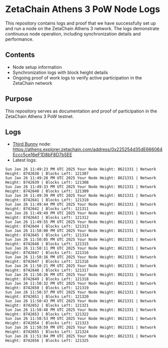 # ZetaChain Athens 3 PoW Node Logs
This repository contains logs and proof that we have successfully set up and run a node on the ZetaChain Athens 3 network. The logs demonstrate continuous node operation, including synchronization details and performance.

## Contents
- Node setup information
- Synchronization logs with block height details
- Ongoing proof of work logs to verify active participation in the ZetaChain network

## Purpose
This repository serves as documentation and proof of participation in the ZetaChain Athens 3 PoW testnet.

## Logs

- [Third Bunny](https://thirdbunny.xyz/) node: https://athens.explorer.zetachain.com/address/0x225254d35dE666064Eccc5ce16eF1D8bF8D7b5EE
- Latest logs:
```
Sun Jan 26 11:49:23 PM UTC 2025 Your Node Height: 8621331 | Network Height: 8742638 | Blocks Left: 121307
Sun Jan 26 11:49:28 PM UTC 2025 Your Node Height: 8621331 | Network Height: 8742639 | Blocks Left: 121308
Sun Jan 26 11:49:33 PM UTC 2025 Your Node Height: 8621331 | Network Height: 8742640 | Blocks Left: 121309
Sun Jan 26 11:49:39 PM UTC 2025 Your Node Height: 8621331 | Network Height: 8742641 | Blocks Left: 121310
Sun Jan 26 11:49:44 PM UTC 2025 Your Node Height: 8621331 | Network Height: 8742642 | Blocks Left: 121311
Sun Jan 26 11:49:49 PM UTC 2025 Your Node Height: 8621331 | Network Height: 8742643 | Blocks Left: 121312
Sun Jan 26 11:49:55 PM UTC 2025 Your Node Height: 8621331 | Network Height: 8742644 | Blocks Left: 121313
Sun Jan 26 11:50:00 PM UTC 2025 Your Node Height: 8621331 | Network Height: 8742645 | Blocks Left: 121314
Sun Jan 26 11:50:05 PM UTC 2025 Your Node Height: 8621331 | Network Height: 8742646 | Blocks Left: 121315
Sun Jan 26 11:50:11 PM UTC 2025 Your Node Height: 8621331 | Network Height: 8742647 | Blocks Left: 121316
Sun Jan 26 11:50:16 PM UTC 2025 Your Node Height: 8621331 | Network Height: 8742647 | Blocks Left: 121316
Sun Jan 26 11:50:21 PM UTC 2025 Your Node Height: 8621331 | Network Height: 8742648 | Blocks Left: 121317
Sun Jan 26 11:50:26 PM UTC 2025 Your Node Height: 8621331 | Network Height: 8742649 | Blocks Left: 121318
Sun Jan 26 11:50:32 PM UTC 2025 Your Node Height: 8621331 | Network Height: 8742650 | Blocks Left: 121319
Sun Jan 26 11:50:37 PM UTC 2025 Your Node Height: 8621331 | Network Height: 8742651 | Blocks Left: 121320
Sun Jan 26 11:50:43 PM UTC 2025 Your Node Height: 8621331 | Network Height: 8742652 | Blocks Left: 121321
Sun Jan 26 11:50:48 PM UTC 2025 Your Node Height: 8621331 | Network Height: 8742653 | Blocks Left: 121322
Sun Jan 26 11:50:53 PM UTC 2025 Your Node Height: 8621331 | Network Height: 8742654 | Blocks Left: 121323
Sun Jan 26 11:50:59 PM UTC 2025 Your Node Height: 8621331 | Network Height: 8742655 | Blocks Left: 121324
Sun Jan 26 11:51:04 PM UTC 2025 Your Node Height: 8621331 | Network Height: 8742656 | Blocks Left: 121325
```
